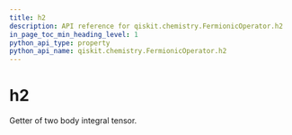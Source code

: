 ```yaml
---
title: h2
description: API reference for qiskit.chemistry.FermionicOperator.h2
in_page_toc_min_heading_level: 1
python_api_type: property
python_api_name: qiskit.chemistry.FermionicOperator.h2
---
```


# h2

Getter of two body integral tensor.

